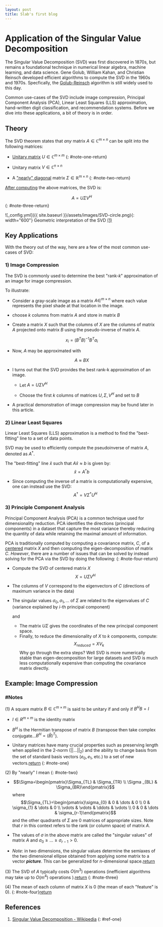 ```yaml
---
layout: post
title: Slab's first blog
---
```

# Application of the Singular Value Decomposition 


The Singular Value Decomposition (SVD) was first discovered in 1870s, but remains a foundational technique in numerical linear algebra, machine learning, and data science. Gene Golub, William Kahan, and Christian Reinsch developed efficient algorithms to compute the SVD in the 1960s and 1970s. Specfically, the <a href="https://people.duke.edu/~hpgavin/SystemID/References/Golub+Reinsch-NM-1970.pdf" target="_blank">Golub-Reinsch</a> algorithm is still widely used to this day.

Common use-cases of the SVD include image compression, Principal Component Analysis (PCA), Linear Least Squares (LLS) approximation, hand-written digit classification, and recommendation systems. Before we dive into these applications, a bit of theory is in order.

## Theory

The SVD theorem states that *any* matrix $A\in \mathbb{C}^{m\times n}$ can be split into the following matrices:

- [Unitary matrix](#note-one) $U\in \mathbb{C}^{m\times m}$
{: #note-one-return}

- Unitary matrix $V\in \mathbb{C}^{n\times n}$
  
- A ["nearly" diagonal](#note-two) matrix $\Sigma \in \mathbb{R}^{m\times n}$
{: #note-two-return}

[After computing](#note-three) the above matrices, the SVD is:

$$
A=U\Sigma V^{H}
$$
{: #note-three-return}

![_config.yml]({{ site.baseurl }}/assets/images/SVD-circle.png){: width="600"}
								Geometric interpretation of the SVD [(1)](#ref-one)


## Key Applications

With the theory out of the way, here are a few of the most common use-cases of SVD:

### 1) Image Compression

The SVD is commonly used to determine the best "rank-$k$" approximation of an image for image compression.

To illustrate:

- Consider a gray-scale image as a matrix $A\in ^{m\times n}$ where each value represents the pixel shade at that location in the image. 

- choose $k$ columns from matrix $A$ and store in matrix $B$

- Create a matrix $X$ such that the columns of $X$ are the columns of matrix $A$ projected onto matrix $B$ using the pseudo-inverse of matrix $A$.

$$
x_{i}=(B^{T}B)^{-1}B^{T}a_{i}
$$

- Now, $A$ may be approximated with

$$A \approx BX$$

- I turns out that the SVD provides the best rank-k approximation of an image.

	- Let $A=U\Sigma V^{H}$
	
	- Choose the first $k$ columns of matrices $U,\Sigma ,V^{H}$ and set to $B$
	
- A practical demonstration of image compression may be found later in this article.


### 2) Linear Least Squares

Linear Least Squares (LLS) approximation is a method to find the "best-fitting" line to a set of data points. 

SVD may be used to efficiently compute the pseudoinverse of matrix $A$, denoted as $A^{\dagger}$.

The "best-fitting" line $\hat{x}$ such that $A\hat{x} \approx b$ is given by:$$
\hat{x}=A^{\dagger}b
$$
- Since computing the inverse of a matrix is computationally expensive, one can instead use the SVD:
$$
A^{\dagger}=V \Sigma^{\dagger}U^{H}
$$


### 3) Principle Component Analysis

Principal Component Analysis (PCA) is a common technique used for dimensionality reduction. PCA identifies the directions (principal components) in a dataset that capture the most variance thereby reducing the quantity of data while retaining the maximal amount of information.

PCA is traditionally computed by computing a covariance matrix, $C$, of a [centered](#note-four) matrix $X$ and then computing the eigen-decomposition of matrix $C$. *However*, there are a number of issues that can be solved by instead solving for the PCA via the SVD by doing the following:
{: #note-four-return}
- Compute the SVD of centered matrix $X$	$$
X=U\Sigma V^{H}$$
- The columns of $V$ correspond to the eigenvectors of $C$ (directions of maximum variance in the data)
- The singular values $\sigma_{0},\sigma_{1},\dots$ of $\Sigma$ are related to the eigenvalues of $C$ (variance explained by $i$-th principal component)

  and
  - The matrix $U\Sigma$ gives the coordinates of the new principal component space.
  - Finally, to reduce the dimensionality of $X$ to $k$ components, compute:  $$
X_{reduced}= XV_{k}
$$Why go through the extra steps? Well SVD is more numerically stable than eigen-decomposition for large datasets and SVD is much less computationally expensive than computing the covariance matrix directly. 



## Example: Image Compression




### #Notes
 
 (1) A square matrix $B\in \mathbb{C}^{m\times m}$ is said to be unitary if and only if $B^{H}B=I$
 
- $I\in R^{m\times m}$ is the identity matrix 

- $B^{H}$ is the Hermitian transpose of matrix $B$ (transpose then take complex conjugate...$B^{H}=(\bar{B})^{T}$).

- Unitary matrices have many crucial properties such as preserving length when applied in the 2-norm ($\lvert \lvert \dots \rvert \rvert_{2}$) and the ability to change basis from the set of standard basis vectors ($e_{0}, e_{1}$, etc.) to a set of new vectors.[return](#note-one-return)
 {: #note-one} 
 

(2) By "nearly" I mean
{: #note-two}

-  $$\Sigma=\begin{pmatrix}\Sigma_{TL} & \Sigma_{TR} \\ \Sigma _{BL} & \Sigma_{BR}\end{pmatrix}$$ where $$\Sigma_{TL}=\begin{pmatrix}\sigma_{0} & 0 & \dots & 0 \\ 0 & \sigma_{1} & \dots & 0 \\ \vdots  & \vdots  & \ddots  & \vdots  \\ 0 & 0 & \dots & \sigma_{r-1}\end{pmatrix}$$ and the other quadrants of $\Sigma$ are 0 matrices of appropriate sizes. Note that $r$ in this context refers to the rank (or column space) of matrix $A$.

- The values of $\sigma$ in the above matrix are called the "singular values" of matrix $A$ and $\sigma_{0} \ge \dots \ge \sigma_{r-1} >0$.

- *Note*: in two dimensions, the singular values determine the semiaxes of the two dimensional ellipse obtained from applying some matrix to a vector ***picture***. This can be generalized for $n$-dimensional space.[return](#note-two-return)


(3) The SVD of $A$ typically costs $O(m^{3})$ operations (inefficient algorithms may take up to $O(m^{4})$ operations ).[return](#note-three-return)
{: #note-three}


(4) The mean of each column of matrix $X$ is $0$ (the mean of each "feature" is 0). 
{: #note-four}[return](#note-four-return)


## References 

1. [Singular Value Decomposition - Wikipedia](https://en.wikipedia.org/wiki/Singular_value_decomposition) 
{: #ref-one}

